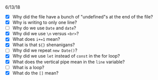 6/13/18
- [x] Why did the file have a bunch of "undefined"s at the end of the file?
- [x] Why is writing to only one line?
- [ ] Why do we use `Date` and `date`?
- [x] Why did we use `\n` versus `<br>`?
- [x] What does `i+=1` mean?
- [x] What is that `${}` shenanigans?
- [ ] Why did we repeat `new Date()`?
- [x] Why did we use `let` instead of `const` in the for loop?
- [x] What does the vertical pipe mean in the `line` variable?
- [ ] What is a loop?
- [x] What do the `[]` mean?